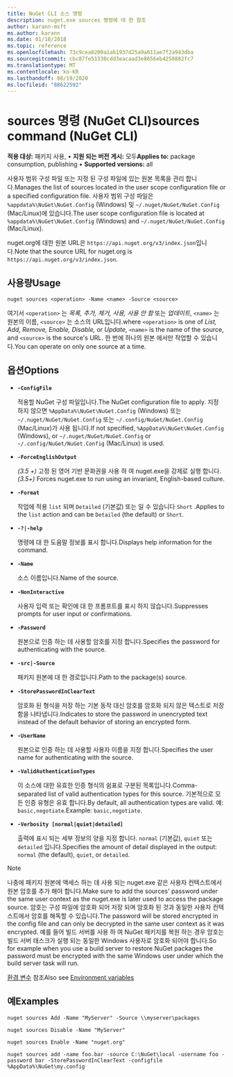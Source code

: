 ```yaml
---
title: NuGet CLI 소스 명령
description: nuget.exe sources 명령에 대 한 참조
author: karann-msft
ms.author: karann
ms.date: 01/18/2018
ms.topic: reference
ms.openlocfilehash: 73c9cea8200a1ab1937d25a9a611ae7f2a943dba
ms.sourcegitcommit: cbc87fe51330cdd3eacaad3e8656eb4258882fc7
ms.translationtype: MT
ms.contentlocale: ko-KR
ms.lasthandoff: 08/19/2020
ms.locfileid: "88622592"
---
```

# <a name="sources-command-nuget-cli"></a><span data-ttu-id="cf9c5-103">sources 명령 (NuGet CLI)</span><span class="sxs-lookup"><span data-stu-id="cf9c5-103">sources command (NuGet CLI)</span></span>

<span data-ttu-id="cf9c5-104">**적용 대상:** 패키지 사용, &bullet; **지원 되는 버전 게시:** 모두</span><span class="sxs-lookup"><span data-stu-id="cf9c5-104">**Applies to:** package consumption, publishing &bullet; **Supported versions:** all</span></span>

<span data-ttu-id="cf9c5-105">사용자 범위 구성 파일 또는 지정 된 구성 파일에 있는 원본 목록을 관리 합니다.</span><span class="sxs-lookup"><span data-stu-id="cf9c5-105">Manages the list of sources located in the user scope configuration file or a specified configuration file.</span></span> <span data-ttu-id="cf9c5-106">사용자 범위 구성 파일은 `%appdata%\NuGet\NuGet.Config` (Windows) 및 `~/.nuget/NuGet/NuGet.Config` (Mac/Linux)에 있습니다.</span><span class="sxs-lookup"><span data-stu-id="cf9c5-106">The user scope configuration file is located at `%appdata%\NuGet\NuGet.Config` (Windows) and `~/.nuget/NuGet/NuGet.Config` (Mac/Linux).</span></span>

<span data-ttu-id="cf9c5-107">nuget.org에 대한 원본 URL은 `https://api.nuget.org/v3/index.json`입니다.</span><span class="sxs-lookup"><span data-stu-id="cf9c5-107">Note that the source URL for nuget.org is `https://api.nuget.org/v3/index.json`.</span></span>

## <a name="usage"></a><span data-ttu-id="cf9c5-108">사용량</span><span class="sxs-lookup"><span data-stu-id="cf9c5-108">Usage</span></span>

```cli
nuget sources <operation> -Name <name> -Source <source>
```

<span data-ttu-id="cf9c5-109">여기서 `<operation>` 는 *목록, 추가, 제거, 사용, 사용 안 함* 또는 *업데이트*, `<name>` 는 원본의 이름, `<source>` 는 소스의 URL입니다.</span><span class="sxs-lookup"><span data-stu-id="cf9c5-109">where `<operation>` is one of *List, Add, Remove, Enable, Disable,* or *Update*, `<name>` is the name of the source, and `<source>` is the source's URL.</span></span> <span data-ttu-id="cf9c5-110">한 번에 하나의 원본 에서만 작업할 수 있습니다.</span><span class="sxs-lookup"><span data-stu-id="cf9c5-110">You can operate on only one source at a time.</span></span>

## <a name="options"></a><span data-ttu-id="cf9c5-111">옵션</span><span class="sxs-lookup"><span data-stu-id="cf9c5-111">Options</span></span>

- **`-ConfigFile`**

  <span data-ttu-id="cf9c5-112">적용할 NuGet 구성 파일입니다.</span><span class="sxs-lookup"><span data-stu-id="cf9c5-112">The NuGet configuration file to apply.</span></span> <span data-ttu-id="cf9c5-113">지정 하지 않으면 `%AppData%\NuGet\NuGet.Config` (Windows) 또는 `~/.nuget/NuGet/NuGet.Config` 또는 `~/.config/NuGet/NuGet.Config` (Mac/Linux)가 사용 됩니다.</span><span class="sxs-lookup"><span data-stu-id="cf9c5-113">If not specified, `%AppData%\NuGet\NuGet.Config` (Windows), or `~/.nuget/NuGet/NuGet.Config` or `~/.config/NuGet/NuGet.Config` (Mac/Linux) is used.</span></span>

- **`-ForceEnglishOutput`**

  <span data-ttu-id="cf9c5-114">*(3.5 +)* 고정 된 영어 기반 문화권을 사용 하 여 nuget.exe을 강제로 실행 합니다.</span><span class="sxs-lookup"><span data-stu-id="cf9c5-114">*(3.5+)* Forces nuget.exe to run using an invariant, English-based culture.</span></span>

- **`-Format`**

  <span data-ttu-id="cf9c5-115">작업에 적용 `list` 되며 `Detailed` (기본값) 또는 일 수 있습니다 `Short` .</span><span class="sxs-lookup"><span data-stu-id="cf9c5-115">Applies to the `list` action and can be `Detailed` (the default) or `Short`.</span></span>

- **`-?|-help`**

  <span data-ttu-id="cf9c5-116">명령에 대 한 도움말 정보를 표시 합니다.</span><span class="sxs-lookup"><span data-stu-id="cf9c5-116">Displays help information for the command.</span></span>

- **`-Name`**

  <span data-ttu-id="cf9c5-117">소스 이름입니다.</span><span class="sxs-lookup"><span data-stu-id="cf9c5-117">Name of the source.</span></span>

- **`-NonInteractive`**

  <span data-ttu-id="cf9c5-118">사용자 입력 또는 확인에 대 한 프롬프트를 표시 하지 않습니다.</span><span class="sxs-lookup"><span data-stu-id="cf9c5-118">Suppresses prompts for user input or confirmations.</span></span>

- **`-Password`**

  <span data-ttu-id="cf9c5-119">원본으로 인증 하는 데 사용할 암호를 지정 합니다.</span><span class="sxs-lookup"><span data-stu-id="cf9c5-119">Specifies the password for authenticating with the source.</span></span>

- **`-src|-Source`**

  <span data-ttu-id="cf9c5-120">패키지 원본에 대 한 경로입니다.</span><span class="sxs-lookup"><span data-stu-id="cf9c5-120">Path to the package(s) source.</span></span>

- **`-StorePasswordInClearText`**

  <span data-ttu-id="cf9c5-121">암호화 된 형식을 저장 하는 기본 동작 대신 암호를 암호화 되지 않은 텍스트로 저장 함을 나타냅니다.</span><span class="sxs-lookup"><span data-stu-id="cf9c5-121">Indicates to store the password in unencrypted text instead of the default behavior of storing an encrypted form.</span></span>

- **`-UserName`**

  <span data-ttu-id="cf9c5-122">원본으로 인증 하는 데 사용할 사용자 이름을 지정 합니다.</span><span class="sxs-lookup"><span data-stu-id="cf9c5-122">Specifies the user name for authenticating with the source.</span></span>

- **`-ValidAuthenticationTypes`**

  <span data-ttu-id="cf9c5-123">이 소스에 대한 유효한 인증 형식의 쉼표로 구분된 목록입니다.</span><span class="sxs-lookup"><span data-stu-id="cf9c5-123">Comma-separated list of valid authentication types for this source.</span></span> <span data-ttu-id="cf9c5-124">기본적으로 모든 인증 유형은 유효 합니다.</span><span class="sxs-lookup"><span data-stu-id="cf9c5-124">By default, all authentication types are valid.</span></span> <span data-ttu-id="cf9c5-125">예: `basic,negotiate`.</span><span class="sxs-lookup"><span data-stu-id="cf9c5-125">Example: `basic,negotiate`.</span></span>

- **`-Verbosity [normal|quiet|detailed]`**

  <span data-ttu-id="cf9c5-126">출력에 표시 되는 세부 정보의 양을 지정 합니다. `normal` (기본값), `quiet` 또는 `detailed` 입니다.</span><span class="sxs-lookup"><span data-stu-id="cf9c5-126">Specifies the amount of detail displayed in the output: `normal` (the default), `quiet`, or `detailed`.</span></span>

> [!Note]
> <span data-ttu-id="cf9c5-127">나중에 패키지 원본에 액세스 하는 데 사용 되는 nuget.exe 같은 사용자 컨텍스트에서 원본 암호를 추가 해야 합니다.</span><span class="sxs-lookup"><span data-stu-id="cf9c5-127">Make sure to add the sources' password under the same user context as the nuget.exe is later used to access the package source.</span></span> <span data-ttu-id="cf9c5-128">암호는 구성 파일에 암호화 되어 저장 되며 암호화 된 것과 동일한 사용자 컨텍스트에서 암호를 해독할 수 있습니다.</span><span class="sxs-lookup"><span data-stu-id="cf9c5-128">The password will be stored encrypted in the config file and can only be decrypted in the same user context as it was encrypted.</span></span> <span data-ttu-id="cf9c5-129">예를 들어 빌드 서버를 사용 하 여 NuGet 패키지를 복원 하는 경우 암호는 빌드 서버 태스크가 실행 되는 동일한 Windows 사용자로 암호화 되어야 합니다.</span><span class="sxs-lookup"><span data-stu-id="cf9c5-129">So for example when you use a build server to restore NuGet packages the password must be encrypted with the same Windows user under which  the build server task will run.</span></span>

<span data-ttu-id="cf9c5-130">[환경 변수](cli-ref-environment-variables.md) 참조</span><span class="sxs-lookup"><span data-stu-id="cf9c5-130">Also see [Environment variables](cli-ref-environment-variables.md)</span></span>

## <a name="examples"></a><span data-ttu-id="cf9c5-131">예</span><span class="sxs-lookup"><span data-stu-id="cf9c5-131">Examples</span></span>

```cli
nuget sources Add -Name "MyServer" -Source \\myserver\packages

nuget sources Disable -Name "MyServer"

nuget sources Enable -Name "nuget.org"

nuget sources add -name foo.bar -source C:\NuGet\local -username foo -password bar -StorePasswordInClearText -configfile %AppData%\NuGet\my.config
```
